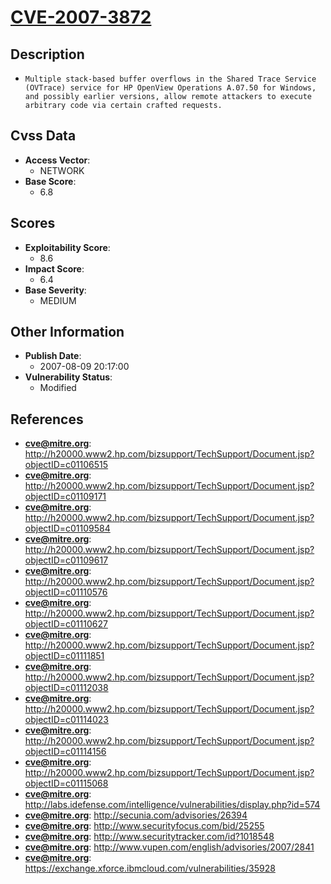 
# [CVE-2007-3872](https://cve.mitre.org/cgi-bin/cvename.cgi?name=CVE-2007-3872)

## Description

- `Multiple stack-based buffer overflows in the Shared Trace Service (OVTrace) service for HP OpenView Operations A.07.50 for Windows, and possibly earlier versions, allow remote attackers to execute arbitrary code via certain crafted requests.`

## Cvss Data

- **Access Vector**:
  - NETWORK
- **Base Score**:
  - 6.8

## Scores

- **Exploitability Score**:
  - 8.6
- **Impact Score**:
  - 6.4
- **Base Severity**:
  - MEDIUM

## Other Information

- **Publish Date**:
  - 2007-08-09 20:17:00
- **Vulnerability Status**:
  - Modified

## References

- **cve@mitre.org**: http://h20000.www2.hp.com/bizsupport/TechSupport/Document.jsp?objectID=c01106515
- **cve@mitre.org**: http://h20000.www2.hp.com/bizsupport/TechSupport/Document.jsp?objectID=c01109171
- **cve@mitre.org**: http://h20000.www2.hp.com/bizsupport/TechSupport/Document.jsp?objectID=c01109584
- **cve@mitre.org**: http://h20000.www2.hp.com/bizsupport/TechSupport/Document.jsp?objectID=c01109617
- **cve@mitre.org**: http://h20000.www2.hp.com/bizsupport/TechSupport/Document.jsp?objectID=c01110576
- **cve@mitre.org**: http://h20000.www2.hp.com/bizsupport/TechSupport/Document.jsp?objectID=c01110627
- **cve@mitre.org**: http://h20000.www2.hp.com/bizsupport/TechSupport/Document.jsp?objectID=c01111851
- **cve@mitre.org**: http://h20000.www2.hp.com/bizsupport/TechSupport/Document.jsp?objectID=c01112038
- **cve@mitre.org**: http://h20000.www2.hp.com/bizsupport/TechSupport/Document.jsp?objectID=c01114023
- **cve@mitre.org**: http://h20000.www2.hp.com/bizsupport/TechSupport/Document.jsp?objectID=c01114156
- **cve@mitre.org**: http://h20000.www2.hp.com/bizsupport/TechSupport/Document.jsp?objectID=c01115068
- **cve@mitre.org**: http://labs.idefense.com/intelligence/vulnerabilities/display.php?id=574
- **cve@mitre.org**: http://secunia.com/advisories/26394
- **cve@mitre.org**: http://www.securityfocus.com/bid/25255
- **cve@mitre.org**: http://www.securitytracker.com/id?1018548
- **cve@mitre.org**: http://www.vupen.com/english/advisories/2007/2841
- **cve@mitre.org**: https://exchange.xforce.ibmcloud.com/vulnerabilities/35928
